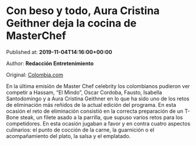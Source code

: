 
# Con beso y todo, Aura Cristina Geithner deja la cocina de MasterChef

Published at: **2019-11-04T14:16:00+00:00**

Author: **Redacción Entretenimiento**

Original: [Colombia.com](https://www.colombia.com/entretenimiento/television/aura-cristina-geithner-eliminada-masterchef-celebrity-246454)

En la última emisión de Master Chef celebrity los colombianos pudieron ver competir a Hassam, “El Mindo”, Oscar Cordoba, Fausto, Isabella Santodomingo y a Aura Cristina Geithner en lo que ha sido uno de los retos de eliminación más reñidos de la actual edición del programa.
En esta ocasión el reto de eliminación consistió en la correcta preparación de un T-Bone steak, un filete asado a la parrilla, que supuso varios retos para los competidores. En esta ocasión jugaban a favor y en contra cuatro aspectos culinarios: el punto de cocción de la carne, la guarnición o el acompañamiento del plato, la salsa y el emplatado.

